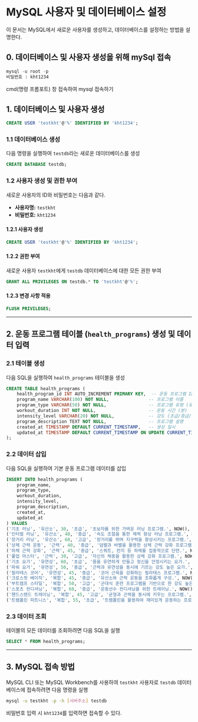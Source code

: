 
# MySQL 사용자 및 데이터베이스 설정

이 문서는 MySQL에서 새로운 사용자를 생성하고, 데이터베이스를 설정하는 방법을 설명한다.
## 0. 데이터베이스 및 사용자 생성을 위해 mySql 접속
```sql
mysql -u root -p
비밀번호 : kht1234
```
cmd(명령 프롬포트) 창 접속하여 mysql 접속하기

## 1. 데이터베이스 및 사용자 생성
```sql
CREATE USER 'testkht'@'%' IDENTIFIED BY 'kht1234';
```
### 1.1 데이터베이스 생성
다음 명령을 실행하여 `testdb`라는 새로운 데이터베이스를 생성

```sql
CREATE DATABASE testdb;
```

### 1.2 사용자 생성 및 권한 부여
새로운 사용자의 ID와 비밀번호는 다음과 같다.

- **사용자명:** `testkht`
- **비밀번호:** `kht1234`

#### 1.2.1 사용자 생성
```sql
CREATE USER 'testkht'@'%' IDENTIFIED BY 'kht1234';
```

#### 1.2.2 권한 부여
새로운 사용자 `testkht`에게 `testdb` 데이터베이스에 대한 모든 권한 부여

```sql
GRANT ALL PRIVILEGES ON testdb.* TO 'testkht'@'%';
```

#### 1.2.3 변경 사항 적용
```sql
FLUSH PRIVILEGES;
```

---

## 2. 운동 프로그램 테이블 (`health_programs`) 생성 및 데이터 입력

### 2.1 테이블 생성
다음 SQL을 실행하여 `health_programs` 테이블을 생성

```sql
CREATE TABLE health_programs (
    health_program_id INT AUTO_INCREMENT PRIMARY KEY,  -- 운동 프로그램 ID
    program_name VARCHAR(100) NOT NULL,               -- 프로그램 이름
    program_type VARCHAR(50) NOT NULL,                -- 프로그램 유형 (유산소, 근력 등)
    workout_duration INT NOT NULL,                    -- 운동 시간 (분)
    intensity_level VARCHAR(20) NOT NULL,             -- 강도 (초급/중급/고급)
    program_description TEXT NOT NULL,                -- 프로그램 설명
    created_at TIMESTAMP DEFAULT CURRENT_TIMESTAMP,   -- 생성 일시
    updated_at TIMESTAMP DEFAULT CURRENT_TIMESTAMP ON UPDATE CURRENT_TIMESTAMP -- 업데이트 일시
);
```

### 2.2 데이터 삽입
다음 SQL을 실행하여 기본 운동 프로그램 데이터를 삽입

```sql
INSERT INTO health_programs (
    program_name, 
    program_type, 
    workout_duration, 
    intensity_level, 
    program_description, 
    created_at, 
    updated_at
) VALUES 
('기초 러닝', '유산소', 30, '초급', '초보자를 위한 가벼운 러닝 프로그램.', NOW(), NOW()),
('인터벌 러닝', '유산소', 40, '중급', '속도 조절을 통한 체력 향상 러닝 프로그램.', NOW(), NOW()),
('장거리 러닝', '유산소', 60, '고급', '장거리를 뛰며 지구력을 향상시키는 프로그램.', NOW(), NOW()),
('상체 근력 운동', '근력', 40, '중급', '덤벨과 바벨을 활용한 상체 근력 강화 프로그램.', NOW(), NOW()),
('하체 근력 강화', '근력', 45, '중급', '스쿼트, 런지 등 하체를 집중적으로 단련.', NOW(), NOW()),
('풀업 마스터', '근력', 30, '고급', '자신의 체중을 활용한 상체 강화 프로그램.', NOW(), NOW()),
('기초 요가', '유연성', 60, '초급', '몸을 유연하게 만들고 정신을 안정시키는 요가.', NOW(), NOW()),
('파워 요가', '유연성', 50, '중급', '근력과 유연성을 동시에 기르는 강도 높은 요가.', NOW(), NOW()),
('필라테스 코어', '유연성', 45, '중급', '코어 근육을 강화하는 필라테스 프로그램.', NOW(), NOW()),
('크로스핏 베이직', '복합', 45, '중급', '유산소와 근력 운동을 조화롭게 구성.', NOW(), NOW()),
('부트캠프 스타일', '복합', 50, '고급', '군대식 훈련 프로그램을 기반으로 한 강도 높은 운동.', NOW(), NOW()),
('스포츠 컨디셔닝', '복합', 60, '중급', '운동선수 컨디셔닝을 위한 트레이닝.', NOW(), NOW()),
('핸드스탠드 트레이닝', '복합', 45, '고급', '균형과 근력을 동시에 키우는 프로그램.', NOW(), NOW()),
('트램폴린 피트니스', '복합', 55, '초급', '트램폴린을 활용하여 재미있게 운동하는 프로그램.', NOW(), NOW());
```

### 2.3 데이터 조회
테이블의 모든 데이터를 조회하려면 다음 SQL을 실행

```sql
SELECT * FROM health_programs;
```

---

## 3. MySQL 접속 방법
MySQL CLI 또는 MySQL Workbench를 사용하여 `testkht` 사용자로 `testdb` 데이터베이스에 접속하려면 다음 명령을 실행

```sh
mysql -u testkht -p -h [서버주소] testdb
```

비밀번호 입력 시 `kht1234`를 입력하면 접속할 수 있다.

